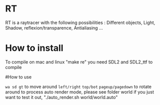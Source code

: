 # RT

RT is a raytracer with the following possibilities : Different objects, Light, Shadow, reflexion/transparence, Antialiasing ...

# How to install

To compile on mac and linux "make re"
you need SDL2 and SDL2_ttf to compile

#How to use

`wa sd gt` to move around
`left/right` `top/bot` `pageup/pagedown` to rotate around
to process auto render mode, please see folder world
if you just want to test it out, "./auto_render.sh world/world.auto"
